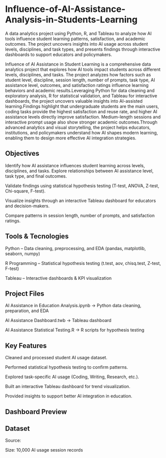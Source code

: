 # Influence-of-AI-Assistance-Analysis-in-Students-Learning
A data analytics project using Python, R, and Tableau to analyze how AI tools influence student learning patterns, satisfaction, and academic outcomes. The project uncovers insights into AI usage across student levels, disciplines, and task types, and presents findings through interactive dashboards to support educators and policymakers.

Influence of AI Assistance in Student Learning is a comprehensive data analytics project that explores how AI tools impact students across different levels, disciplines, and tasks. The project analyzes how factors such as student level, discipline, session length, number of prompts, task type, AI assistance level, outcomes, and satisfaction ratings influence learning behaviors and academic results.Leveraging Python for data cleaning and exploratory analysis, R for statistical validation, and Tableau for interactive dashboards, the project uncovers valuable insights into AI-assisted learning.Findings highlight that undergraduate students are the main users, coding tasks provide the highest satisfaction and reuse rate, and higher AI assistance levels directly improve satisfaction. Medium-length sessions and interactive prompt usage also show stronger academic outcomes.Through advanced analytics and visual storytelling, the project helps educators, institutions, and policymakers understand how AI shapes modern learning, enabling them to design more effective AI integration strategies.

Objectives
-----------
Identify how AI assistance influences student learning across levels, disciplines, and tasks.
Explore relationships between AI assistance level, task type, and final outcomes.

Validate findings using statistical hypothesis testing (T-test, ANOVA, Z-test, Chi-square, F-test).

Visualize insights through an interactive Tableau dashboard for educators and decision-makers.

Compare patterns in session length, number of prompts, and satisfaction ratings.

Tools & Tecnologies
-----------
Python – Data cleaning, preprocessing, and EDA (pandas, matplotlib, seaborn, numpy)

R Programming – Statistical hypothesis testing (t.test, aov, chisq.test, Z-test, F-test)

Tableau – Interactive dashboards & KPI visualization

Project Files
-----------
AI Assistance in Education Analysis.ipynb → Python data cleaning, preparation, and EDA

AI Assistance Dashboard.twb → Tableau dashboard

AI Assistance Statistical Testing.R → R scripts for hypothesis testing

Key Features
-------------
Cleaned and processed student AI usage dataset.

Performed statistical hypothesis testing to confirm patterns.

Explored task-specific AI usage (Coding, Writing, Research, etc.).

Built an interactive Tableau dashboard for trend visualization.

Provided insights to support better AI integration in education.

Dashboard Preview
-----------------
Dataset
-----------
Source:

Size: 10,000 AI usage session records



